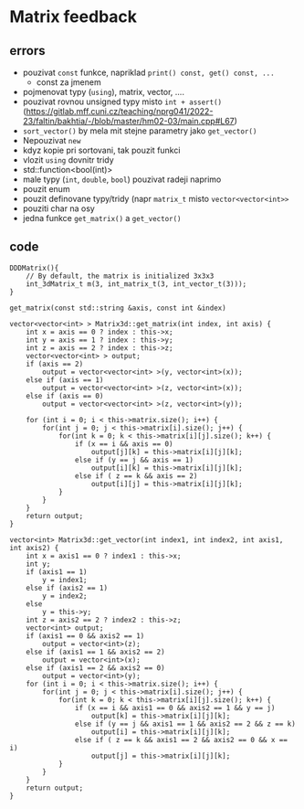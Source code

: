 # Matrix feedback

## errors
* pouzivat `const` funkce, napriklad `print() const, get() const, ...`
  * const za jmenem
* pojmenovat typy (`using`), matrix, vector, ....
* pouzivat rovnou unsigned typy misto `int + assert()` (https://gitlab.mff.cuni.cz/teaching/nprg041/2022-23/faltin/bakhtia/-/blob/master/hm02-03/main.cpp#L67)
* `sort_vector()` by mela mit stejne parametry jako `get_vector()`
* Nepouzivat `new` 
* kdyz kopie pri sortovani, tak pouzit funkci
* vlozit `using` dovnitr tridy
* std::function<bool(int)>
* male typy (`int`, `double`, `bool`) pouzivat radeji naprimo
* pouzit enum
* pouzit definovane typy/tridy (napr `matrix_t` misto `vector<vector<int>>`
* pouziti char na osy
* jedna funkce `get_matrix()` a `get_vector()`

## code
```
DDDMatrix(){
    // By default, the matrix is initialized 3x3x3
    int_3dMatrix_t m(3, int_matrix_t(3, int_vector_t(3)));
}

get_matrix(const std::string &axis, const int &index)

vector<vector<int> > Matrix3d::get_matrix(int index, int axis) {
    int x = axis == 0 ? index : this->x;
    int y = axis == 1 ? index : this->y;
    int z = axis == 2 ? index : this->z;
    vector<vector<int> > output;
    if (axis == 2) 
        output = vector<vector<int> >(y, vector<int>(x));
    else if (axis == 1)
        output = vector<vector<int> >(z, vector<int>(x));
    else if (axis == 0)
        output = vector<vector<int> >(z, vector<int>(y));

    for (int i = 0; i < this->matrix.size(); i++) {
        for(int j = 0; j < this->matrix[i].size(); j++) {
            for(int k = 0; k < this->matrix[i][j].size(); k++) {
                if (x == i && axis == 0)
                    output[j][k] = this->matrix[i][j][k];
                else if (y == j && axis == 1)
                    output[i][k] = this->matrix[i][j][k];
                else if ( z == k && axis == 2)
                    output[i][j] = this->matrix[i][j][k];
            }
        }
    }
    return output;
}

vector<int> Matrix3d::get_vector(int index1, int index2, int axis1, int axis2) {
    int x = axis1 == 0 ? index1 : this->x;
    int y;
    if (axis1 == 1)
        y = index1;
    else if (axis2 == 1)
        y = index2;
    else
        y = this->y;
    int z = axis2 == 2 ? index2 : this->z;
    vector<int> output;
    if (axis1 == 0 && axis2 == 1)
        output = vector<int>(z);
    else if (axis1 == 1 && axis2 == 2)
        output = vector<int>(x);
    else if (axis1 == 2 && axis2 == 0)  
        output = vector<int>(y);
    for (int i = 0; i < this->matrix.size(); i++) {
        for(int j = 0; j < this->matrix[i].size(); j++) {
            for(int k = 0; k < this->matrix[i][j].size(); k++) {
                if (x == i && axis1 == 0 && axis2 == 1 && y == j)
                    output[k] = this->matrix[i][j][k];
                else if (y == j && axis1 == 1 && axis2 == 2 && z == k)
                    output[i] = this->matrix[i][j][k];
                else if ( z == k && axis1 == 2 && axis2 == 0 && x == i)
                    output[j] = this->matrix[i][j][k];
            }
        }
    }
    return output;
}
```